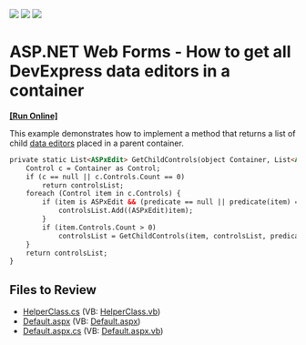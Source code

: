 <!-- default badges list -->
![](https://img.shields.io/endpoint?url=https://codecentral.devexpress.com/api/v1/VersionRange/128531633/12.2.10%2B)
[![](https://img.shields.io/badge/Open_in_DevExpress_Support_Center-FF7200?style=flat-square&logo=DevExpress&logoColor=white)](https://supportcenter.devexpress.com/ticket/details/E4780)
[![](https://img.shields.io/badge/📖_How_to_use_DevExpress_Examples-e9f6fc?style=flat-square)](https://docs.devexpress.com/GeneralInformation/403183)
<!-- default badges end -->

# ASP.NET Web Forms - How to get all DevExpress data editors in a container
<!-- run online -->
**[[Run Online]](https://codecentral.devexpress.com/128531633/)**
<!-- run online end -->

This example demonstrates how to implement a method that returns a list of child [data editors](https://docs.devexpress.com/AspNet/7898/components/data-editors/product-information#included-components) placed in a parent container.

```aspx
private static List<ASPxEdit> GetChildControls(object Container, List<ASPxEdit> controlsList, Func<Control, bool> predicate) {
    Control c = Container as Control;
    if (c == null || c.Controls.Count == 0)
        return controlsList;
    foreach (Control item in c.Controls) {
        if (item is ASPxEdit && (predicate == null || predicate(item) == true)) {
            controlsList.Add((ASPxEdit)item);
        }
        if (item.Controls.Count > 0)
            controlsList = GetChildControls(item, controlsList, predicate);
    }
    return controlsList;
}
```

## Files to Review

* [HelperClass.cs](./CS/WebSite/App_Code/HelperClass.cs) (VB: [HelperClass.vb](./VB/WebSite/App_Code/HelperClass.vb))
* [Default.aspx](./CS/WebSite/Default.aspx) (VB: [Default.aspx](./VB/WebSite/Default.aspx))
* [Default.aspx.cs](./CS/WebSite/Default.aspx.cs) (VB: [Default.aspx.vb](./VB/WebSite/Default.aspx.vb))
